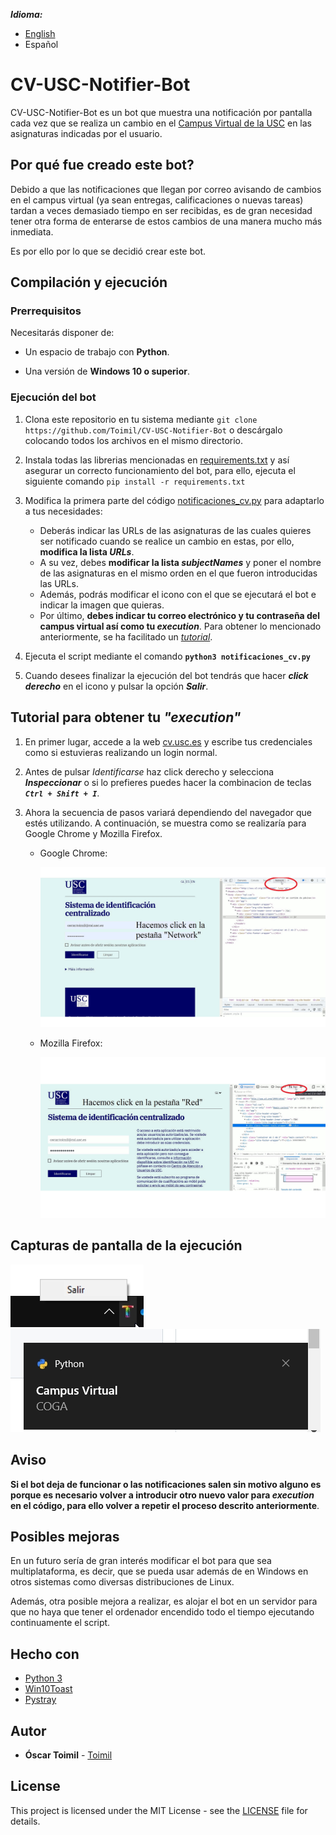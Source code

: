 ***Idioma:***
- [English](./README_en.md)
- Español


# CV-USC-Notifier-Bot

CV-USC-Notifier-Bot es un bot que muestra una notificación por pantalla cada vez que se realiza un cambio en el [Campus Virtual de la USC](cv.usc.es) en las asignaturas indicadas por el usuario.


## Por qué fue creado este bot?

Debido a que las notificaciones que llegan por correo avisando de cambios en el campus virtual (ya sean entregas, calificaciones o nuevas tareas) tardan a veces demasiado tiempo en ser recibidas, es de gran necesidad tener otra forma de enterarse de estos cambios de una manera mucho más inmediata.

Es por ello por lo que se decidió crear este bot.

## Compilación y ejecución

### Prerrequisitos

Necesitarás disponer de:

* Un espacio de trabajo con **Python**.

* Una versión de **Windows 10 o superior**.


### Ejecución del bot

1. Clona este repositorio en tu sistema mediante ```git clone https://github.com/Toimil/CV-USC-Notifier-Bot``` o descárgalo colocando todos los archivos en el mismo directorio.

2. Instala todas las librerias mencionadas en [requirements.txt](https://github.com/Toimil/CV-USC-Notifier-Bot/blob/main/requirements.txt) y así asegurar un correcto funcionamiento del bot, para ello, ejecuta el siguiente comando ```pip install -r requirements.txt```

3. Modifica la primera parte del código [notificaciones_cv.py](https://github.com/Toimil/CV-USC-Notifier-Bot/blob/main/notificaciones_cv.py) para adaptarlo a tus necesidades:

    * Deberás indicar las URLs de las asignaturas de las cuales quieres ser notificado cuando se realice un cambio en estas, por ello, **modifica la lista *URLs***.
    * A su vez, debes **modificar la lista *subjectNames*** y poner el nombre de las asignaturas en el mismo orden en el que fueron introducidas las URLs.
    * Además, podrás modificar el icono con el que se ejecutará el bot e indicar la imagen que quieras.
    * Por último, **debes indicar tu correo electrónico y tu contraseña del campus virtual así como tu *execution***. Para obtener lo mencionado anteriormente, se ha facilitado un [*tutorial*](#tutorial-para-obtener-tu-execution).

4. Ejecuta el script mediante el comando **```python3 notificaciones_cv.py```**

5. Cuando desees finalizar la ejecución del bot tendrás que hacer ***click derecho*** en el icono y pulsar la opción ***Salir***.


## Tutorial para obtener tu *"execution"*

1. En primer lugar, accede a la web [cv.usc.es](https://login.usc.es/cas/login?service=https%3A%2F%2Fcv.usc.es%2Flogin%2Findex.php) y escribe tus credenciales como si estuvieras realizando un login normal.

2. Antes de pulsar *Identificarse* haz click derecho y selecciona ***Inspeccionar*** o si lo prefieres puedes hacer la combinacion de teclas ***```Ctrl + Shift + I```***.

3. Ahora la secuencia de pasos variará dependiendo del navegador que estés utilizando. A continuación, se muestra como se realizaría para Google Chrome y Mozilla Firefox.

   * Google Chrome:
      <p align="center">
        <img src="https://github.com/Toimil/CV-USC-Notifier-Bot/blob/main/Explicaciones/explicacion_chrome.gif" alt="animated" />
      </p>
    * Mozilla Firefox:
      <p align="center">
        <img src="https://github.com/Toimil/CV-USC-Notifier-Bot/blob/main/Explicaciones/explicacion_firefox.gif" alt="animated" />
      </p>

## Capturas de pantalla de la ejecución
   
![](https://github.com/Toimil/CV-USC-Notifier-Bot/blob/main/Screenshots/2817.jpg)        ![](https://github.com/Toimil/CV-USC-Notifier-Bot/blob/main/Screenshots/2818.jpg)

## Aviso

**Si el bot deja de funcionar o las notificaciones salen sin motivo alguno es porque es necesario volver a introducir otro nuevo valor para *execution* en el código, para ello volver a repetir el proceso descrito anteriormente**.

## Posibles mejoras

En un futuro sería de gran interés modificar el bot para que sea multiplataforma, es decir, que se pueda usar además de en Windows en otros sistemas como diversas distribuciones de Linux.

Además, otra posible mejora a realizar, es alojar el bot en un servidor para que no haya que tener el ordenador encendido todo el tiempo ejecutando continuamente el script.

## Hecho con

* [Python 3](https://www.python.org/)
* [Win10Toast](https://github.com/jithurjacob/Windows-10-Toast-Notifications)
* [Pystray](https://github.com/moses-palmer/pystray)

## Autor

* **Óscar Toimil** - [Toimil](https://github.com/Toimil)

## License

This project is licensed under the MIT License - see the [LICENSE](LICENSE) file for details.
